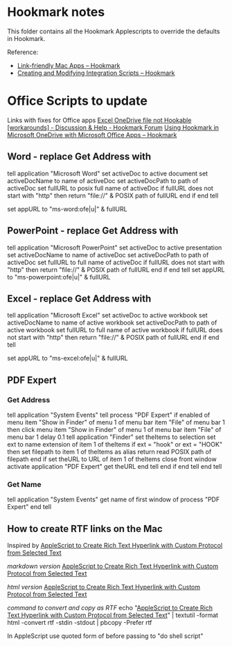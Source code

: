 # Hookmark notes

This folder contains all the Hookmark Applescripts to override the defaults in Hookmark.

Reference:

- [Link-friendly Mac Apps – Hookmark](https://hookproductivity.com/what-mac-apps-are-compatible-with-hook-app)
- [Creating and Modifying Integration Scripts – Hookmark](https://hookproductivity.com/help/integration/creating-integration-scripts/)

# Office Scripts to update

Links with fixes for Office apps
[Excel OneDrive file not Hookable \[workarounds\] - Discussion & Help - Hookmark Forum](https://discourse.hookproductivity.com/t/excel-onedrive-file-not-hookable-workarounds/2367/10)
[Using Hookmark in Microsoft OneDrive with Microsoft Office Apps – Hookmark](https://hookproductivity.com/help/integration/using-hook-with-onedrive/)

## Word - replace Get Address with

tell application "Microsoft Word"
    set activeDoc to active document
    set activeDocName to name of activeDoc
    set activeDocPath to path of activeDoc
    set fullURL to posix full name of activeDoc
    if fullURL does not start with "http" then
        return "file://" & POSIX path of fullURL
    end if
end tell

set appURL to "ms-word:ofe|u|" & fullURL

## PowerPoint - replace Get Address with

tell application "Microsoft PowerPoint"
    set activeDoc to active presentation
    set activeDocName to name of activeDoc
    set activeDocPath to path of activeDoc
    set fullURL to full name of activeDoc
    if fullURL does not start with "http" then
        return "file://" & POSIX path of fullURL
    end if
end tell
set appURL to "ms-powerpoint:ofe|u|" & fullURL

## Excel - replace Get Address with

tell application "Microsoft Excel"
	set activeDoc to active workbook
	set activeDocName to name of active workbook
	set activeDocPath to path of active workbook
	set fullURL to full name of active workbook
	if fullURL does not start with "http" then
		return "file://" & POSIX path of fullURL
	end if
end tell

set appURL to "ms-excel:ofe|u|" & fullURL

## PDF Expert

### Get Address
tell application "System Events"
	tell process "PDF Expert"
		if enabled of menu item "Show in Finder" of menu 1 of menu bar item "File" of menu bar 1 then
			click menu item "Show in Finder" of menu 1 of menu bar item "File" of menu bar 1
			delay 0.1
			tell application "Finder"
				set theItems to selection
				set ext to name extension of item 1 of theItems
				if ext = "hook" or ext = "HOOK" then
					set filepath to item 1 of theItems as alias
					return read POSIX path of filepath
				end if
				set theURL to URL of item 1 of theItems
				close front window
				activate application "PDF Expert"
				get theURL
			end tell
		end if
	end tell
end tell

### Get Name
tell application "System Events"
	get name of first window of process "PDF Expert"
end tell

## How to create RTF links on the Mac

Inspired by [AppleScript to Create Rich Text Hyperlink with Custom Protocol from Selected Text](https://gist.github.com/JMichaelTX/603c98d5f12ffcf5be1b080285982437)

_markdown version_
[AppleScript to Create Rich Text Hyperlink with Custom Protocol from Selected Text](https://gist.github.com/JMichaelTX/603c98d5f12ffcf5be1b080285982437)

_html version_
<a href="https://gist.github.com/JMichaelTX/603c98d5f12ffcf5be1b080285982437">AppleScript to Create Rich Text Hyperlink with Custom Protocol from Selected Text<a>

_command to convert and copy as RTF_
echo "<a href="https://gist.github.com/JMichaelTX/603c98d5f12ffcf5be1b080285982437">AppleScript to Create Rich Text Hyperlink with Custom Protocol from Selected Text<a>" | textutil -format html -convert rtf -stdin -stdout | pbcopy -Prefer rtf

In AppleScript use quoted form of <string variable> before passing to "do shell script"